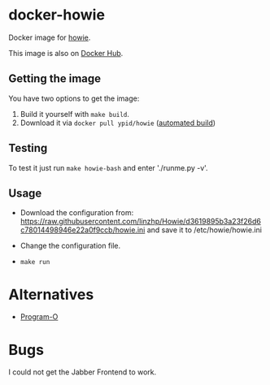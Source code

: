 # docker-howie

Docker image for [howie].

This image is also on [Docker Hub].

## Getting the image

You have two options to get the image:

1. Build it yourself with `make build`.
2. Download it via `docker pull ypid/howie` ([automated build][Docker Hub])

## Testing

To test it just run `make howie-bash` and enter './runme.py -v'.

## Usage

* Download the configuration from: https://raw.githubusercontent.com/linzhp/Howie/d3619895b3a23f26d6c78014498946e22a0f9ccb/howie.ini and save it to /etc/howie/howie.ini

* Change the configuration file.

* `make run`

# Alternatives

* [Program-O](https://github.com/ypid/docker-program-o)

# Bugs
I could not get the Jabber Frontend to work.

[howie]: https://github.com/ypid/Howie
[Docker Hub]: https://registry.hub.docker.com/u/ypid/howie/
